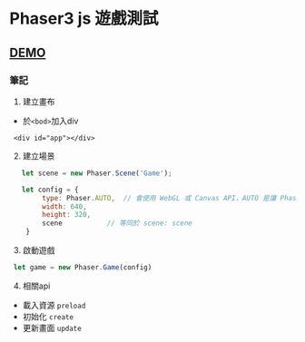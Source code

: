 # Phaser3 js 遊戲測試

## [DEMO](https://linduke-lin.github.io/Phaser-JS/) 


### 筆記

1. 建立畫布
- 於`<bod>`加入div

``` 
 <div id="app"></div>
```

2. 建立場景

```javascript
   let scene = new Phaser.Scene('Game');

   let config = {
        type: Phaser.AUTO,	// 會使用 WebGL 或 Canvas API，AUTO 是讓 Phaser 決定
        width: 640,
        height: 320,
        scene			// 等同於 scene: scene
    }
```

3. 啟動遊戲

```javascript
 let game = new Phaser.Game(config)
```

4. 相關api
- 載入資源 `preload`
- 初始化 `create`
- 更新畫面 `update`